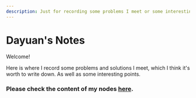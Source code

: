 ```yaml
---
description: Just for recording some problems I meet or some interesting Notes.
---
```


# Dayuan's Notes

Welcome!

Here is where I record some problems and solutions I meet, which I think it's worth to write down. As well as some interesting points.



### Please check the **content** of my nodes [**here**](https://github.com/DayuanTan/dayuanNotes/blob/master/SUMMARY.md)**.**

